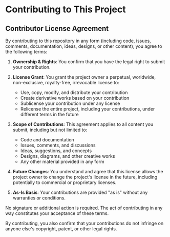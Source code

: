 # Contributing to This Project

## Contributor License Agreement

By contributing to this repository in any form (including code, issues,
comments, documentation, ideas, designs, or other content), you agree to the
following terms:

1. **Ownership & Rights**: You confirm that you have the legal right to submit
   your contribution.

2. **License Grant**: You grant the project owner a perpetual, worldwide,
   non-exclusive, royalty-free, irrevocable license to:

   - Use, copy, modify, and distribute your contribution
   - Create derivative works based on your contribution
   - Sublicense your contribution under any license
   - Relicense the entire project, including your contributions, under different
     terms in the future

3. **Scope of Contributions**: This agreement applies to all content you submit,
   including but not limited to:

   - Code and documentation
   - Issues, comments, and discussions
   - Ideas, suggestions, and concepts
   - Designs, diagrams, and other creative works
   - Any other material provided in any form

4. **Future Changes**: You understand and agree that this license allows the
   project owner to change the project's license in the future, including
   potentially to commercial or proprietary licenses.

5. **As-Is Basis**: Your contributions are provided "as is" without any
   warranties or conditions.

No signature or additional action is required. The act of contributing in any
way constitutes your acceptance of these terms.

By contributing, you also confirm that your contributions do not infringe on
anyone else's copyright, patent, or other legal rights.
